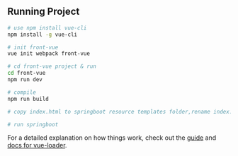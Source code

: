 ## Running Project

``` bash
# use npm install vue-cli
npm install -g vue-cli

# init front-vue
vue init webpack front-vue

# cd front-vue project & run
cd front-vue
npm run dev

# compile
npm run build

# copy index.html to springboot resource templates folder,rename index.ftl & copy js & css resource to springboot resources

# run springboot
```

For a detailed explanation on how things work, check out the [guide](http://vuejs-templates.github.io/webpack/) and [docs for vue-loader](http://vuejs.github.io/vue-loader).
